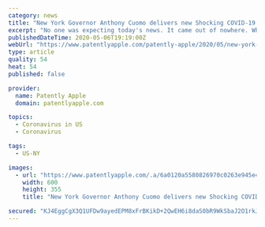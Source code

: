```yaml
---
category: news
title: "New York Governor Anthony Cuomo delivers new Shocking COVID-19 Statistics"
excerpt: "No one was expecting today's news. It came out of nowhere. Whether the finding are faulty is unknown at this time, but the data from 100 New York hospitals is showing that a whopping"
publishedDateTime: 2020-05-06T19:19:00Z
webUrl: "https://www.patentlyapple.com/patently-apple/2020/05/new-york-governor-anthony-cuomo-delivers-new-shocking-covid-19-statistics-.html"
type: article
quality: 54
heat: 54
published: false

provider:
  name: Patently Apple
  domain: patentlyapple.com

topics:
  - Coronavirus in US
  - Coronavirus

tags:
  - US-NY

images:
  - url: "https://www.patentlyapple.com/.a/6a0120a5580826970c0263e945e44f200b-600wi"
    width: 600
    height: 355
    title: "New York Governor Anthony Cuomo delivers new Shocking COVID-19 Statistics"

secured: "KJ4EggCgX3Q1UFDw9ayedEPM8xFrBKikD+2QwEH6i8daS0bR9WkSbaJ2O1rkJpxIYZI4MFuITs810g14J+BjUYBLJqh5YcC8WK5bUlHOzcXBD1gjI+T1i8jTfxp+pbTBEH6ND2x2nQVlXVyAgbp46tSDzQtlkeV/pRFSSsqw7SWwALww1qCAx2kWpOdXTYZ3qQF7SsCTDhuB29CgiYX0hplNIZM/8VAhxIx8c+pnX0z8wwlwV7m1u6PNHfuqikQ5O+KtsjSWIjs0JgKDBev55u/t429PF9UvVPnDPQFIguu6je8RXgwoJrpedC41RoIt;gmK25GJyVbNdNTZg9Nhjnw=="
---
```


